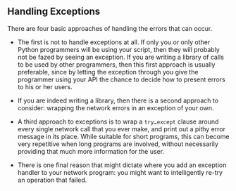 ## Handling Exceptions


There are four basic approaches of handling the errors that can occur.

- The first is not to handle exceptions at all. If only you or only other Python programmers will be
using your script, then they will probably not be fazed by seeing an exception.
If you are writing a library of calls to be used by other programmers, then this first approach is
usually preferable, since by letting the exception through you give the programmer using your API the
chance to decide how to present errors to his or her users.


- If you are indeed writing a library, then there is a second approach to consider: wrapping the
network errors in an exception of your own.


- A third approach to exceptions is to wrap a `try…except` clause around every single network call that
you ever make, and print out a pithy error message in its place. While suitable for short programs, this
can become very repetitive when long programs are involved, without necessarily providing that much
more information for the user.


- There is one final reason that might dictate where you add an exception handler to your network
program: you might want to intelligently re-try an operation that failed.
